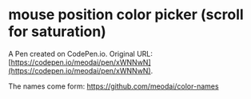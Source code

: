# mouse position color picker (scroll for saturation)

A Pen created on CodePen.io. Original URL: [https://codepen.io/meodai/pen/xWNNwN](https://codepen.io/meodai/pen/xWNNwN).

The names come form: https://github.com/meodai/color-names